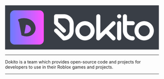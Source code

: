 ![Dokito](https://github.com/Dokito-Development/.github/blob/08b79e472b2729c0fd7ee0fbc269bfffb1dea1c9/Color%20logo%20with%20background.png)
***
Dokito is a team which provides open-source code and projects for developers to use in their Roblox games and projects.
***
